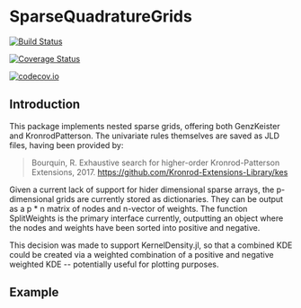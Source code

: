 # SparseQuadratureGrids

[![Build Status](https://travis-ci.org/chriselrod/SparseQuadratureGrids.jl.svg?branch=master)](https://travis-ci.org/chriselrod/SparseQuadratureGrids.jl)

[![Coverage Status](https://coveralls.io/repos/chriselrod/SparseQuadratureGrids.jl/badge.svg?branch=master&service=github)](https://coveralls.io/github/chriselrod/SparseQuadratureGrids.jl?branch=master)

[![codecov.io](http://codecov.io/github/chriselrod/SparseQuadratureGrids.jl/coverage.svg?branch=master)](http://codecov.io/github/chriselrod/SparseQuadratureGrids.jl?branch=master)

## Introduction

This package implements nested sparse grids, offering both GenzKeister and KronrodPatterson. The univariate rules themselves are saved as JLD files, having been provided by:

> Bourquin, R. Exhaustive search for higher-order Kronrod-Patterson Extensions, 2017. https://github.com/Kronrod-Extensions-Library/kes

Given a current lack of support for hider dimensional sparse arrays, the p-dimensional grids are currently stored as dictionaries. They can be output as a p * n matrix of nodes and n-vector of weights.
The function SplitWeights is the primary interface currently, outputting an object where the nodes and weights have been sorted into positive and negative.

This decision was made to support KernelDensity.jl, so that a combined KDE could be created via a weighted combination of a positive and negative weighted KDE -- potentially useful for plotting purposes.

## Example
